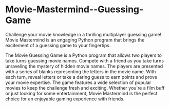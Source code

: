 # Movie-Mastermind--Guessing-Game
Challenge your movie knowledge in a thrilling multiplayer guessing game! Movie Mastermind is an engaging Python program that brings the excitement of a guessing game to your fingertips.

The Movie Guessing Game is a Python program that allows two players to take turns guessing movie names. Compete with a friend as you take turns unraveling the mystery of hidden movie names. The players are presented with a series of blanks representing the letters in the movie name. With each turn, reveal letters or take a daring guess to earn points and prove your movie expertise. The game features a wide selection of popular movies to keep the challenge fresh and exciting. Whether you're a film buff or just looking for some entertainment, Movie Mastermind is the perfect choice for an enjoyable gaming experience with friends.






